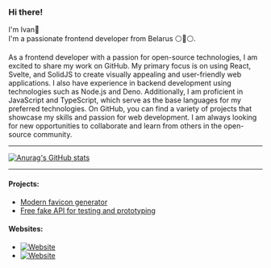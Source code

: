 ### Hi there!

I'm Ivan👋  
I'm a passionate frontend developer from Belarus ⚪🔴⚪. 

As a frontend developer with a passion for open-source technologies, I am excited to share my work on GitHub. My primary focus is on using React, Svelte, and SolidJS to create visually appealing and user-friendly web applications. I also have experience in backend development using technologies such as Node.js and Deno. Additionally, I am proficient in JavaScript and TypeScript, which serve as the base languages for my preferred technologies. On GitHub, you can find a variety of projects that showcase my skills and passion for web development. I am always looking for new opportunities to collaborate and learn from others in the open-source community.

---

[![Anurag's GitHub stats](https://github-readme-stats.vercel.app/api?username=iamkhan21&hide=stars,issues&show_icons=true&theme=nord)](https://github.com/anuraghazra/github-readme-stats)

---

#### Projects:
- [Modern favicon generator](https://mfg.8byte.agency/)
- [Free fake API for testing and prototyping](https://softquery.link/)


#### Websites:
- [![Website](https://img.shields.io/website?label=8byte.agency&style=social&url=https%3A%2F%2F8byte.agency)](https://8byte.agency)
- [![Website](https://img.shields.io/website?label=iamkhan.tech&style=social&url=https%3A%2F%2Fiamkhan.tech)](https://iamkhan.tech)
